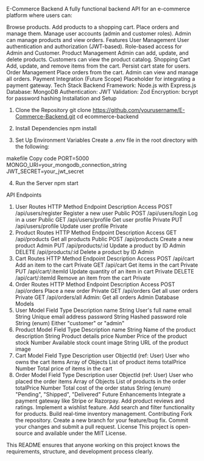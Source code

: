 E-Commerce Backend
A fully functional backend API for an e-commerce platform where users can:

Browse products.
Add products to a shopping cart.
Place orders and manage them.
Manage user accounts (admin and customer roles).
Admin can manage products and view orders.
Features
User Management
User authentication and authorization (JWT-based).
Role-based access for Admin and Customer.
Product Management
Admin can add, update, and delete products.
Customers can view the product catalog.
Shopping Cart
Add, update, and remove items from the cart.
Persist cart state for users.
Order Management
Place orders from the cart.
Admin can view and manage all orders.
Payment Integration (Future Scope)
Placeholder for integrating a payment gateway.
Tech Stack
Backend Framework: Node.js with Express.js
Database: MongoDB
Authentication: JWT
Validation: Zod
Encryption: bcrypt for password hashing
Installation and Setup
1. Clone the Repository
git clone https://github.com/yourusername/E-Commerce-Backend.git
cd ecommerce-backend

2. Install Dependencies
npm install

3. Set Up Environment Variables
Create a .env file in the root directory with the following:

makefile
Copy code
PORT=5000
MONGO_URI=your_mongodb_connection_string
JWT_SECRET=your_jwt_secret

4. Run the Server
npm start

API Endpoints
1. User Routes
HTTP Method	Endpoint	Description	Access
POST	/api/users/register	Register a new user	Public
POST	/api/users/login	Log in a user	Public
GET	/api/users/profile	Get user profile	Private
PUT	/api/users/profile	Update user profile	Private
2. Product Routes
HTTP Method	Endpoint	Description	Access
GET	/api/products	Get all products	Public
POST	/api/products	Create a new product	Admin
PUT	/api/products/:id	Update a product by ID	Admin
DELETE	/api/products/:id	Delete a product by ID	Admin
3. Cart Routes
HTTP Method	Endpoint	Description	Access
POST	/api/cart	Add an item to the cart	Private
GET	/api/cart	Get items in the cart	Private
PUT	/api/cart/:itemId	Update quantity of an item in cart	Private
DELETE	/api/cart/:itemId	Remove an item from the cart	Private
4. Order Routes
HTTP Method	Endpoint	Description	Access
POST	/api/orders	Place a new order	Private
GET	/api/orders	Get all user orders	Private
GET	/api/orders/all	Admin: Get all orders	Admin
Database Models
1. User Model
Field	Type	Description
name	String	User's full name
email	String	Unique email address
password	String	Hashed password
role	String (enum)	Either "customer" or "admin"
2. Product Model
Field	Type	Description
name	String	Name of the product
description	String	Product details
price	Number	Price of the product
stock	Number	Available stock count
image	String	URL of the product image
3. Cart Model
Field	Type	Description
user	ObjectId (ref: User)	User who owns the cart
items	Array of Objects	List of product items
totalPrice	Number	Total price of items in the cart
4. Order Model
Field	Type	Description
user	ObjectId (ref: User)	User who placed the order
items	Array of Objects	List of products in the order
totalPrice	Number	Total cost of the order
status	String (enum)	"Pending", "Shipped", "Delivered"
Future Enhancements
Integrate a payment gateway like Stripe or Razorpay.
Add product reviews and ratings.
Implement a wishlist feature.
Add search and filter functionality for products.
Build real-time inventory management.
Contributing
Fork the repository.
Create a new branch for your feature/bug fix.
Commit your changes and submit a pull request.
License
This project is open-source and available under the MIT License.

This README ensures that anyone working on this project knows the requirements, structure, and development process clearly.
